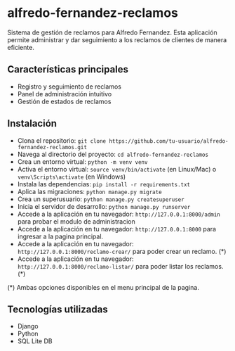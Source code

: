 # alfredo-fernandez-reclamos

Sistema de gestión de reclamos para Alfredo Fernandez. Esta aplicación permite administrar y dar seguimiento a los reclamos de clientes de manera eficiente.

## Características principales

- Registro y seguimiento de reclamos
- Panel de administración intuitivo
- Gestión de estados de reclamos

## Instalación
- Clona el repositorio: `git clone https://github.com/tu-usuario/alfredo-fernandez-reclamos.git`
- Navega al directorio del proyecto: `cd alfredo-fernandez-reclamos`
- Crea un entorno virtual: `python -m venv venv`
- Activa el entorno virtual: `source venv/bin/activate` (en Linux/Mac) o `venv\Scripts\activate` (en Windows)
- Instala las dependencias: `pip install -r requirements.txt`
- Aplica las migraciones: `python manage.py migrate`
- Crea un superusuario: `python manage.py createsuperuser`
- Inicia el servidor de desarrollo: `python manage.py runserver`
- Accede a la aplicación en tu navegador: `http://127.0.0.1:8000/admin` para probar el modulo de administracion
- Accede a la aplicación en tu navegador: `http://127.0.0.1:8000` para ingresar a la pagina principal.
- Accede a la aplicación en tu navegador: `http://127.0.0.1:8000/reclamo-crear/` para poder crear un reclamo. (*)
- Accede a la aplicación en tu navegador: `http://127.0.0.1:8000/reclamo-listar/` para poder listar los reclamos. (*)

(*) Ambas opciones disponibles en el menu principal de la pagina.

## Tecnologías utilizadas

- Django
- Python
- SQL Lite DB


